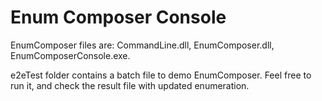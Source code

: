 # Enum Composer Console

EnumComposer files are: CommandLine.dll, EnumComposer.dll, EnumComposerConsole.exe. 

e2eTest folder contains a batch file to demo EnumComposer. Feel free to run it, and check the result file with updated enumeration. 
